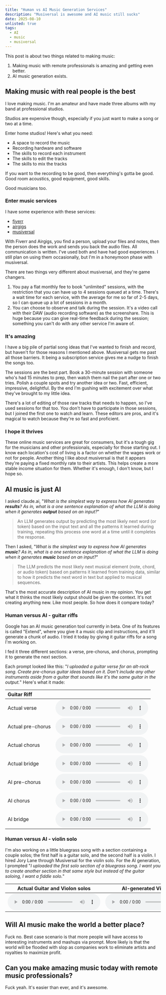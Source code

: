 ```yaml
---
title: "Human vs AI Music Generation Services"
description: "Musiversal is awesome and AI music still sucks"
date: 2025-08-10
unlisted: true
tags:
  - AI
  - music
  - musiversal
---
```


This post is about two things related to making music:
1. Making music with remote professionals is amazing and getting even better.
2. AI music generation exists.

## Making music with real people is the best
I love making music. I'm an amateur and have made three albums with my band at professional studios.

Studios are expensive though, especially if you just want to make a song or two at a time.

Enter home studios! Here's what you need:
- A space to record the music
- Recording hardware and software
- The skills to record each instrument
- The skills to edit the tracks
- The skills to mix the tracks

If you want to the recording to be good, then everything's gotta be good. Good room acoustics, good equipment, good skills.

Good musicians too.

### Enter music services

I have some experience with these services:
- [fiverr](https://www.fiverr.com/)
- [airgigs](https://www.airgigs.com/)
- [musiversal](https://musiversal.com/)

With Fiverr and Airgigs, you find a person, upload your files and notes, then the person does the work and sends you back the audio files. All communication is written. I've used both and have had good experiences. I still plan on using them occasionally, but I'm in a honeymoon phase with musiversal.

There are two things very different about musiversal, and they're game changers.
1. You pay a flat monthly fee to book "unlimited" sessions, with the restriction that you can have up to 4 sessions queued at a time. There's a wait time for each service, with the average for me so far of 2-5 days, so I can queue up a lot of sessions in a month.
2. You can choose to observe and talk during the session. It's a video call with their DAW (audio recording software) as the screenshare. This is huge because you can give real-time feedback during the session; something you can't do with any other service I'm aware of.

### It's amazing

I have a big pile of partial song ideas that I've wanted to finish and record, but haven't for those reasons I mentioned above.
Musiversal gets me past all those barriers. It being a subscription service gives me a nudge to finish the songs too.

The sessions are the best part. Book a 30-minute session with someone who's had 15 minutes to prep, then watch them nail the part after one or two tries. Polish a couple spots and try another idea or two. Fast, efficient, impressive, delightful. By the end I'm gushing with excitement over what they've brought to my little idea.

There's a lot of editing of those raw tracks that needs to happen, so I've used sessions for that too. You don't have to participate in those sessions, but I joined the first one to watch and learn. These editors are pros, and it's magical to watch because they're so fast and proficient.

### I hope it thrives

These online music services are great for consumers, but it's a tough gig for the musicians and other professionals, especially for those starting out. I know each location's cost of living is a factor on whether the wages work or not for people. Another thing I like about musiversal is that it appears they're paying a fixed monthly rate to their artists. This helps create a more stable income situation for them. Whether it's enough, I don't know, but I hope so.

## AI music is just AI

I asked claude.ai, "_What is the simplest way to express how AI generates **results**? As in, what is a one sentence explanation of what the LLM is doing when it generates **output** based on an input?_"

> An LLM generates output by predicting the most likely next word (or token) based on the input text and all the patterns it learned during training, repeating this process one word at a time until it completes the response.

Then I asked, "_What is the simplest way to express how AI generates **music**? As in, what is a one sentence explanation of what the LLM is doing when it generates **music** based on an input?_"

> The LLM predicts the most likely next musical element (note, chord, or audio token) based on patterns it learned from training data, similar to how it predicts the next word in text but applied to musical sequences.

That's the most accurate description of AI music in my opinion. You get what it thinks the most likely output should be given the context. It's not creating anything new. Like most people. So how does it compare today?

### Human versus AI - guitar riffs

Google has an AI music generation tool currently in beta. One of its features is called "Extend", where you give it a music clip and instructions, and it'll generate a chunk of audio. I tried it today by giving it guitar riffs for a song I'm working on.

I fed it three different sections: a verse, pre-chorus, and chorus, prompting it to generate the next section.

Each prompt looked like this:
"_I uploaded a guitar verse for an alt-rock song. Create pre-chorus guitar ideas based on it. Don't include any other instruments aside from a guitar that sounds like it's the same guitar in the output._"
Here's what it made:

| Guitar Riff       |                                                                                                                    |
|:------------------|--------------------------------------------------------------------------------------------------------------------|
| Actual verse      | <audio controls preload="metadata"><source src="/music-generation/actual-verse.mp3" type="audio/mpeg"></audio>     |
| Actual pre-chorus | <audio controls preload="metadata"><source src="/music-generation/actual-prechorus.mp3" type="audio/mpeg"></audio> |
| Actual chorus     | <audio controls preload="metadata"><source src="/music-generation/actual-chorus.mp3" type="audio/mpeg"></audio>    |
| Actual bridge     | <audio controls preload="metadata"><source src="/music-generation/actual-bridge.mp3" type="audio/mpeg"></audio>    |
| AI pre-chorus     | <audio controls preload="metadata"><source src="/music-generation/ai-prechorus.mp3" type="audio/mpeg"></audio>     |
| AI chorus         | <audio controls preload="metadata"><source src="/music-generation/ai-chorus.mp3" type="audio/mpeg"></audio>        |
| AI bridge         | <audio controls preload="metadata"><source src="/music-generation/ai-bridge.mp3" type="audio/mpeg"></audio>        |


### Human versus AI - violin solo

I'm also working on a little bluegrass song with a section containing a couple solos; the first half is a guitar solo, and the second half is a violin.
I hired Jory Lane through Musiversal for the violin solo.
For the AI generation, I prompted "_I uploaded the first solo section of a bluegrass song. I want you to create another section in that same style but instead of the guitar soloing, I want a fiddle solo._"

| Actual Guitar and Violon solos                                                                                | AI-generated Violin solo                                                                                  |
|---------------------------------------------------------------------------------------------------------------|-----------------------------------------------------------------------------------------------------------|
| <audio controls preload="metadata"><source src="/music-generation/actual-solo.mp3" type="audio/mpeg"></audio> | <audio controls preload="metadata"><source src="/music-generation/ai-solo.mp3" type="audio/mpeg"></audio> |

## Will AI music make the world a better place?

Fuck no. Best case scenario is that more people will have access to interesting instruments and mashups via prompt. More likely is that the world will be flooded with slop as companies work to eliminate artists and royalties to maximize profit.

## Can you make amazing music today with remote music professionals?

Fuck yeah. It's easier than ever, and it's awesome.

